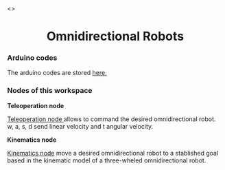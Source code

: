 <>
<h1 align="center">Omnidirectional Robots</h1>

<h3 id="#content">Arduino codes</h3>
<p>The arduino codes are stored <a href="https://github.com/LuisJongInd/Lab_CASCi/tree/master/omni_robots/src/arduino_codes">here.</a></p>


<h3 id="#content">Nodes of this workspace</h3>
<b>Teleoperation node</b>
<p><a href="https://github.com/LuisJongInd/Lab_CASCi/blob/master/omni_robots/src/communication_nodes/scripts/teleop_omni.py">Teleoperation node </a> allows to command the desired omnidirectional robot. w, a, s, d send linear velocity and t angular velocity. </p>
<b>Kinematics node</b>
<p><a href="https://github.com/LuisJongInd/Lab_CASCi/blob/master/omni_robots/src/communication_nodes/scripts/omni_kinematics.py">Kinematics node</a> move a desired omnidirectional robot to a stablished goal based in the kinematic model of a three-wheled omnidirectional robot.</p>


  

